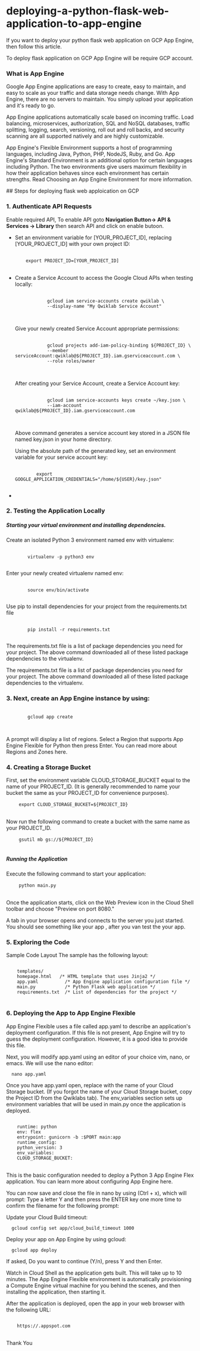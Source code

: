 # deploying-a-python-flask-web-application-to-app-engine

<p>If you want to deploy your python flask web application on GCP App Engine, then follow this article.</p>
<p> To deploy flask application on GCP App Engine will be require GCP account.</p>
<h3>What is App Engine</h3>
<p>Google App Engine applications are easy to create, easy to maintain, and easy to scale as your traffic and data storage needs change. With App Engine, there are no servers to maintain. You simply upload your application and it's ready to go.

App Engine applications automatically scale based on incoming traffic. Load balancing, microservices, authorization, SQL and NoSQL databases, traffic splitting, logging, search, versioning, roll out and roll backs, and security scanning are all supported natively and are highly customizable.

App Engine's Flexible Environment supports a host of programming languages, including Java, Python, PHP, NodeJS, Ruby, and Go. App Engine's Standard Environment is an additional option for certain languages including Python. The two environments give users maximum flexibility in how their application behaves since each environment has certain strengths. Read Choosing an App Engine Environment for more information.
</p>
## Steps for deploying flask web apploication on GCP
<h3><b>1. Authenticate API Requests</b></h3>
<p>Enable required API, To enable API goto <b>Navigation Button-> API & Services -> Library</b> then search API and click on enable butoon.</p>

<ul>
<li>Set an environment variable for [YOUR_PROJECT_ID], replacing [YOUR_PROJECT_ID] with your own project ID:</li>
<pre>
	<code>
	export PROJECT_ID=[YOUR_PROJECT_ID]
</code>
</pre>
<li>Create a Service Account to access the Google Cloud APIs when testing locally:
	<pre>
		<code>
			gcloud iam service-accounts create qwiklab \
  			--display-name "My Qwiklab Service Account"
		</code>
	</pre>
	Give your newly created Service Account appropriate permissions:
	<pre>
		<code>
			gcloud projects add-iam-policy-binding ${PROJECT_ID} \
			--member serviceAccount:qwiklab@${PROJECT_ID}.iam.gserviceaccount.com \
			--role roles/owner
		</code>
	</pre>
	After creating your Service Account, create a Service Account key:
	<pre>
		<code>
			gcloud iam service-accounts keys create ~/key.json \
			--iam-account qwiklab@${PROJECT_ID}.iam.gserviceaccount.com
		</code>
	</pre>
<p>Above command generates a service account key stored in a JSON file named key.json in your home directory.

Using the absolute path of the generated key, set an environment variable for your service account key:
<pre>
	<code>
		export GOOGLE_APPLICATION_CREDENTIALS="/home/${USER}/key.json"
	</code>
</pre>

</p>
<li>
</ul>
<h3><b>2. Testing the Application Locally</b></h3>

<h5>Starting your virtual environment and installing dependencies.</h5>

<p>Create an isolated Python 3 environment named env with virtualenv:</p>
<pre>
	<code>
		virtualenv -p python3 env
	</code>
</pre>

<p>Enter your newly created virtualenv named env:</p>
<pre>
	<code>
		source env/bin/activate
	</code>
</pre>
<p>Use pip to install dependencies for your project from the requirements.txt file</p>
<pre>
	<code>
		pip install -r requirements.txt
	</code>
</pre>
<p>The requirements.txt file is a list of package dependencies you need for your project. The above command downloaded all of these listed package 				dependencies to the virtualenv.</p>
<p>The requirements.txt file is a list of package dependencies you need for your project. The above command downloaded all of these listed package dependencies to the 		virtualenv.</p>

<h3><b>3.  Next, create an App Engine instance by using:</b></h3>
	<pre>
	<code>
		gcloud app create
	</code>
	</pre>
	<p>A prompt will display a list of regions. Select a Region that supports App Engine Flexible for Python then press Enter. You can read more about Regions and Zones 		here.</p>

<h3><b>4. Creating a Storage Bucket</b></h3>
	<p>First, set the environment variable CLOUD_STORAGE_BUCKET equal to the name of your PROJECT_ID. (It is generally recommended to name your bucket the same as your 		PROJECT_ID for convenience purposes).</p>
	<pre>
	<code>export CLOUD_STORAGE_BUCKET=${PROJECT_ID}</code>
	</pre>
	<p>Now run the following command to create a bucket with the same name as your PROJECT_ID.</p>
	<pre>
	<code>gsutil mb gs://${PROJECT_ID}</code>
	</pre>
	<h5>Running the Application</h5>
	<p>Execute the following command to start your application:</p>
	<pre>
	<code>python main.py</code>
	</pre>
	<p>Once the application starts, click on the Web Preview icon in the Cloud Shell toolbar and choose "Preview on port 8080."</p>
	<p>A tab in your browser opens and connects to the server you just started. You should see something like your app , after you van test the your app.</p>


<h3><b>5. Exploring the Code</b></h3>
	
<p>Sample Code Layout
The sample has the following layout:</p>
<pre>
<code>
	templates/
	homepage.html   /* HTML template that uses Jinja2 */
	app.yaml          /* App Engine application configuration file */
	main.py           /* Python Flask web application */
	requirements.txt  /* List of dependencies for the project */
</code>
</pre>

<h3><b>6. Deploying the App to App Engine Flexible</b></h3>
	
<p>App Engine Flexible uses a file called app.yaml to describe an application's deployment configuration. If this file is not present, App Engine will try to guess the 	deployment configuration. However, it is a good idea to provide this file.

Next, you will modify app.yaml using an editor of your choice vim, nano, or emacs. We will use the nano editor:</p>
<pre>
<code>	nano app.yaml</code>
</pre>
<p>Once you have app.yaml open, replace <your-cloud-storage-bucket> with the name of your Cloud Storage bucket. (If you forgot the name of your Cloud Storage bucket, 		copy the Project ID from the Qwiklabs tab). The env_variables section sets up environment variables that will be used in main.py once the application is deployed.</p>
<pre>
<code>
	runtime: python
	env: flex
	entrypoint: gunicorn -b :$PORT main:app
	runtime_config:
	python_version: 3
	env_variables:
	CLOUD_STORAGE_BUCKET: <your-cloud-storage-bucket>
</code>
</pre>

<p>This is the basic configuration needed to deploy a Python 3 App Engine Flex application. You can learn more about configuring App Engine here.

You can now save and close the file in nano by using (Ctrl + x), which will prompt:
Type a letter Y and then press the ENTER key one more time to confirm the filename for the following prompt:
</p>

<p>Update your Cloud Build timeout:</p>
<pre>
<code>	gcloud config set app/cloud_build_timeout 1000</code>
</pre>
<p>Deploy your app on App Engine by using gcloud:</p>
<pre>
<code>	gcloud app deploy</code>
</pre>
<p>If asked, Do you want to continue (Y/n), press Y and then Enter.

Watch in Cloud Shell as the application gets built. This will take up to 10 minutes. The App Engine Flexible environment is automatically provisioning a Compute Engine 	virtual machine for you behind the scenes, and then installing the application, then starting it.</p>
<p>After the application is deployed, open the app in your web browser with the following URL:</p>
<pre>
<code>
	https://<PROJECT_ID>.appspot.com
</code>
</pre>
<p>Thank You</p>

